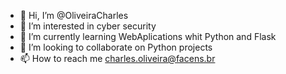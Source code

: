 - 👋 Hi, I’m @OliveiraCharles
- 👀 I’m interested in cyber security
- 🌱 I’m currently learning WebAplications whit Python and Flask
- 💞️ I’m looking to collaborate on Python projects
- 📫 How to reach me charles.oliveira@facens.br

<!---
OliveiraCharles/OliveiraCharles is a ✨ special ✨ repository because its `README.md` (this file) appears on your GitHub profile.
You can click the Preview link to take a look at your changes.
--->
